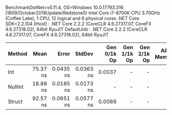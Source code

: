 
BenchmarkDotNet=v0.11.4, OS=Windows 10.0.17763.316 (1809/October2018Update/Redstone5)
Intel Core i7-8700K CPU 3.70GHz (Coffee Lake), 1 CPU, 12 logical and 6 physical cores
.NET Core SDK=2.2.104
  [Host]     : .NET Core 2.2.2 (CoreCLR 4.6.27317.07, CoreFX 4.6.27318.02), 64bit RyuJIT
  DefaultJob : .NET Core 2.2.2 (CoreCLR 4.6.27317.07, CoreFX 4.6.27318.02), 64bit RyuJIT


  Method |     Mean |     Error |    StdDev | Gen 0/1k Op | Gen 1/1k Op | Gen 2/1k Op | Allocated Memory/Op |
-------- |---------:|----------:|----------:|------------:|------------:|------------:|--------------------:|
     Int | 75.37 ns | 0.0435 ns | 0.0363 ns |      0.0037 |           - |           - |                24 B |
 NullInt | 18.89 ns | 0.0185 ns | 0.0173 ns |           - |           - |           - |                   - |
  Struct | 92.57 ns | 0.0651 ns | 0.0577 ns |      0.0088 |           - |           - |                56 B |
